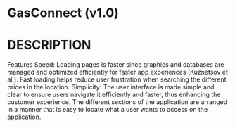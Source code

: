 # GasConnect (v1.0)

# DESCRIPTION
Features
Speed: Loading pages is faster since graphics and databases are managed and optimized efficiently for faster app experiences (Kuznetsov et al.). Fast loading helps reduce user frustration when searching the different prices in the location. 
Simplicity: The user interface is made simple and clear to ensure users navigate it efficiently and faster, thus enhancing the customer experience. The different sections of the application are arranged in a manner that is easy to locate what a user wants to access on the application. 
